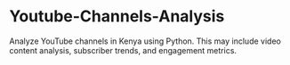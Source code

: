 # Youtube-Channels-Analysis
Analyze YouTube channels in Kenya using Python. This may include video content analysis, subscriber trends, and engagement metrics. 
